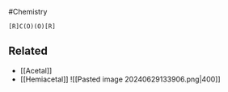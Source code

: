 #Chemistry 
```smiles
[R]C(O)(O)[R]
```
## Related
* [[Acetal]]
* [[Hemiacetal]]
![[Pasted image 20240629133906.png|400]]